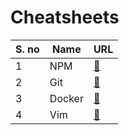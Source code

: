 # Cheatsheets

| S. no | Name   | URL                                                                 |
| ----- | ------ | ------------------------------------------------------------------- |
| 1     | NPM    | [🔗](https://github.com/ehsaanqazi/Cheatsheets/blob/main/npm.md)    |
| 2     | Git    | [🔗](https://github.com/ehsaanqazi/Cheatsheets/blob/main/git.md)    |
| 3     | Docker | [🔗](https://github.com/ehsaanqazi/Cheatsheets/blob/main/docker.md) |
| 4     | Vim    | [🔗](https://github.com/ehsaanqazi/Cheatsheets/blob/main/vim.md)    |
